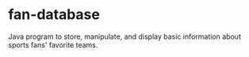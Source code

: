 # fan-database
Java program to store, manipulate, and display basic information about sports fans' favorite teams.
